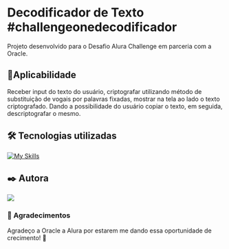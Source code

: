 
<h1> Decodificador de Texto #challengeonedecodificador </h1>
<p>Projeto desenvolvido para o Desafio Alura Challenge em parceria com a Oracle.</p>

<h2>🚀Aplicabilidade</h2>
<p>Receber input do texto do usuário, criptografar utilizando método de substituição de vogais por palavras fixadas, mostrar na tela ao lado o texto criptografado. Dando a possibilidade do usuário copiar o texto, em seguida, descriptografar o mesmo.</p>

<h2>🛠️ Tecnologias utilizadas</h2>

[![My Skills](https://skillicons.dev/icons?i=js,html,css)](https://skillicons.dev)

<h2>✒️ Autora</h2>
<a href="https://www.linkedin.com/in/camila-scholl-b209b5102/" target="_blank"><img loading="lazy" src="https://img.shields.io/badge/-LinkedIn-%230077B5?style=for-the-badge&logo=linkedin&logoColor=white" target="_blank"></a>   

<h3>🎁 Agradecimentos</h3>
<p>Agradeço a Oracle a Alura por estarem me dando essa oportunidade de crecimento! 📢</p>